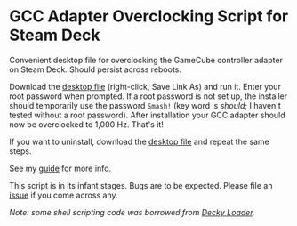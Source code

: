 # GCC Adapter Overclocking Script for Steam Deck
Convenient desktop file for overclocking the GameCube controller adapter on Steam Deck. Should persist across reboots.

Download the [desktop file](https://raw.githubusercontent.com/linuxgamingcentral/gcadapter-oc-kmod-deck/main/gcadapter-oc-kmod.desktop) (right-click, Save Link As) and run it. Enter your root password when prompted. If a root password is not set up, the installer should temporarily use the password `Smash!` (key word is *should*; I haven't tested without a root password). After installation your GCC adapter should now be overclocked to 1,000 Hz. That's it!

If you want to uninstall, download the [desktop file](https://raw.githubusercontent.com/linuxgamingcentral/gcadapter-oc-kmod-deck/main/uninstall.desktop) and repeat the same steps.

See my [guide](https://linuxgamingcentral.com/posts/overclock-gc-adapter-on-steam-deck/) for more info.

This script is in its infant stages. Bugs are to be expected. Please file an [issue](https://github.com/linuxgamingcentral/gcadapter-oc-kmod-deck/issues/new) if you come across any.

*Note: some shell scripting code was borrowed from [Decky Loader](https://github.com/SteamDeckHomebrew/decky-loader).*

